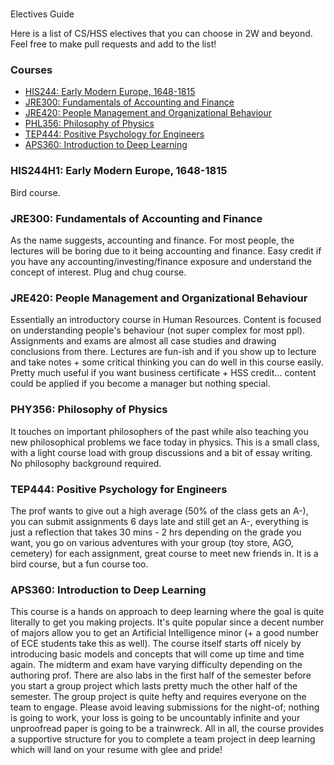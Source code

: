 #
Electives Guide

Here is a list of CS/HSS electives that you can choose in 2W and beyond. Feel free to make pull requests and add to the list!

### Courses

- [HIS244: Early Modern Europe, 1648-1815](his244:-early-modern-europe,-1648-1815)
- [JRE300: Fundamentals of Accounting and Finance](jre300:-fundamentals-of-accounting-and-finance)
- [JRE420: People Management and Organizational Behaviour](#jre420:-people-management-and-organizational-behaviour)
- [PHL356: Philosophy of Physics](#phl356:-philosophy-of-physics)
- [TEP444: Positive Psychology for Engineers](#tep444:-positive-psychology-for-engineers)
- [APS360: Introduction to Deep Learning](#aps360:-introduction-to-deep-learning)

### HIS244H1: Early Modern Europe, 1648-1815

Bird course.

### JRE300: Fundamentals of Accounting and Finance

As the name suggests, accounting and finance. For most people, the lectures will be boring due to it being accounting and finance. Easy credit if you have any accounting/investing/finance exposure and understand the concept of interest. Plug and chug course.

### JRE420: People Management and Organizational Behaviour

Essentially an introductory course in Human Resources. Content is focused on understanding people's behaviour (not super complex for most ppl). Assignments and exams are almost all case studies and drawing conclusions from there. Lectures are fun-ish and if you show up to lecture and take notes + some critical thinking you can do well in this course easily. Pretty much useful if you want business certificate + HSS credit... content could be applied if you become a manager but nothing special.

### PHY356: Philosophy of Physics

It touches on important philosophers of the past while also teaching you new philosophical problems we face today in physics. This is a small class, with a light course load with group discussions and a bit of essay writing. No philosophy background required.

### TEP444: Positive Psychology for Engineers

The prof wants to give out a high average (50% of the class gets an A-), you can submit assignments 6 days late and still get an A-, everything is just a reflection that takes 30 mins - 2 hrs depending on the grade you want, you go on various adventures with your group (toy store, AGO, cemetery) for each assignment, great course to meet new friends in. It is a bird course, but a fun course too.

### APS360: Introduction to Deep Learning

This course is a hands on approach to deep learning where the goal is quite literally to get you making projects. It's quite popular since a decent number of majors allow you to get an Artificial Intelligence minor (+ a good number of ECE students take this as well). The course itself starts off nicely by introducing basic models and concepts that will come up time and time again. The midterm and exam have varying difficulty depending on the authoring prof. There are also labs in the first half of the semester before you start a group project which lasts pretty much the other half of the semester. The group project is quite hefty and requires everyone on the team to engage. Please avoid leaving submissions for the night-of; nothing is going to work, your loss is going to be uncountably infinite and your unproofread paper is going to be a trainwreck. All in all, the course provides a supportive structure for you to complete a team project in deep learning which will land on your resume with glee and pride!
